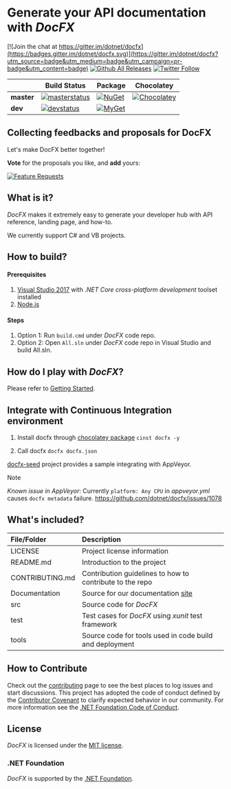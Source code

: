 # Generate your API documentation with *DocFX*

[![Join the chat at https://gitter.im/dotnet/docfx](https://badges.gitter.im/dotnet/docfx.svg)](https://gitter.im/dotnet/docfx?utm_source=badge&utm_medium=badge&utm_campaign=pr-badge&utm_content=badge)
[![Github All Releases](https://img.shields.io/github/downloads/dotnet/docfx/total.svg?maxAge=600)](https://github.com/dotnet/docfx/releases/latest)
[![Twitter Follow](https://img.shields.io/twitter/follow/espadrine.svg?style=social&label=Follow&style=plastic)](https://twitter.com/docfxmsft)

|            | Build Status  |  Package   |  Chocolatey |
| ---------- | ------------- | ---------- | ----------- |
| **master** |[![masterstatus](https://img.shields.io/teamcity/http/docfx-ci-0.cloudapp.net/s/DocfxCiWithScripts_DocfxCiForMasterBranch.svg?label=master)](http://docfx-ci-0.cloudapp.net/viewType.html?buildTypeId=DocfxCiWithScripts_DocfxCiForMasterBranch) |[![NuGet](https://img.shields.io/nuget/v/docfx.svg)](http://www.nuget.org/packages/docfx/) |[![Chocolatey](https://img.shields.io/chocolatey/v/docfx.svg)](https://chocolatey.org/packages/docfx)
|  **dev**   |[![devstatus](https://img.shields.io/teamcity/http/docfx-ci-0.cloudapp.net/s/DocfxCiWithScripts_DocfxCiForDevBranch.svg?label=dev)](http://docfx-ci-0.cloudapp.net/viewType.html?buildTypeId=DocfxCiWithScripts_DocfxCiForDevBranch) |[![MyGet](https://img.shields.io/myget/docfx-dev/v/docfx.svg?label=myget)](https://www.myget.org/feed/Packages/docfx-dev)

## Collecting feedbacks and proposals for DocFX

Let's make DocFX better together!

**Vote** for the proposals you like, and **add** yours:

[![Feature Requests](http://feathub.com/docascode/docfx-feature-proposals?format=svg)](http://feathub.com/docascode/docfx-feature-proposals)

## What is it?
*DocFX* makes it extremely easy to generate your developer hub with API reference, landing page, and how-to.

We currently support C# and VB projects.

## How to build?
#### Prerequisites
1. [Visual Studio 2017](https://www.visualstudio.com/downloads/) with *.NET Core cross-platform development* toolset installed
2. [Node.js](https://nodejs.org)

#### Steps
1. Option 1: Run `build.cmd` under *DocFX* code repo.
2. Option 2: Open `All.sln` under *DocFX* code repo in Visual Studio and build All.sln.

## How do I play with *DocFX*?
Please refer to [Getting Started](http://dotnet.github.io/docfx/tutorial/docfx_getting_started.html).

## Integrate with Continuous Integration environment

1. Install docfx through [chocolatey package](https://chocolatey.org/packages/docfx)
`cinst docfx -y`

2. Call docfx
`docfx docfx.json`

[docfx-seed](https://github.com/docascode/docfx-seed/blob/master/appveyor.yml) project provides a sample integrating with AppVeyor.

> [!NOTE]
> *Known issue in AppVeyor*: Currently `platform: Any CPU` in *appveyor.yml* causes `docfx metadata` failure. https://github.com/dotnet/docfx/issues/1078

## What's included?
File/Folder     | Description
:----------     | :----------
LICENSE         | Project license information
README.md       | Introduction to the project
CONTRIBUTING.md | Contribution guidelines to how to contribute to the repo
Documentation   | Source for our documentation [site](http://dotnet.github.io/docfx)
src             | Source code for *DocFX*
test            | Test cases for *DocFX* using *xunit* test framework
tools           | Source code for tools used in code build and deployment

## How to Contribute
Check out the [contributing](CONTRIBUTING.md) page to see the best places to log issues and start discussions.
This project has adopted the code of conduct defined by the [Contributor Covenant](http://contributor-covenant.org/) to clarify expected behavior in our community.
For more information see the [.NET Foundation Code of Conduct](http://www.dotnetfoundation.org/code-of-conduct).

## License
*DocFX* is licensed under the [MIT license](LICENSE).

### .NET Foundation
*DocFX* is supported by the [.NET Foundation](http://www.dotnetfoundation.org).
